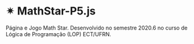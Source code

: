 # ✴ MathStar-P5.js
Página e Jogo Math Star. Desenvolvido no semestre 2020.6 no curso de Lógica de Programação (LOP) ECT/UFRN.
